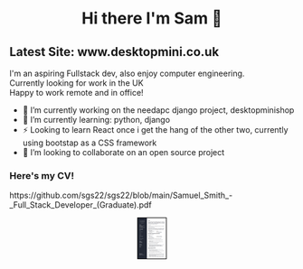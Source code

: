 <h1 align="center">
Hi there I'm Sam 👋
</h1>

<h2> Latest Site: www.desktopmini.co.uk </h2>

<p>
I'm an aspiring Fullstack dev, also enjoy computer engineering.<br>
Currently looking for work in the UK <br>
Happy to work remote and in office!
</p>

- 🔭 I’m currently working on the needapc django project, desktopminishop
- 🌱 I’m currently learning: python, django
- ⚡ Looking to learn React once i get the hang of the other two, currently using bootstap as a CSS framework
- 👯 I’m looking to collaborate on an open source project

<h3>Here's my CV!</h3>
<p>https://github.com/sgs22/sgs22/blob/main/Samuel_Smith_-_Full_Stack_Developer_(Graduate).pdf</p>
<p align="center"><img width="10%" <img style="border:1px solid black;"src="https://raw.githubusercontent.com/sgs22/sgs22/main/cv_screenshot.png" alt="lang image here" /></p>
<!--
**sgs22/sgs22** is a ✨ _special_ ✨ repository because its `README.md` (this file) appears on your GitHub profile.

Here are some ideas to get you started:

- 🔭 I’m currently working on ...
- 🌱 I’m currently learning ...
- 👯 I’m looking to collaborate on ...
- 🤔 I’m looking for help with ...
- 💬 Ask me about ...
- 📫 How to reach me: ...
- 😄 Pronouns: ...
- ⚡ Fun fact: ...
-->
